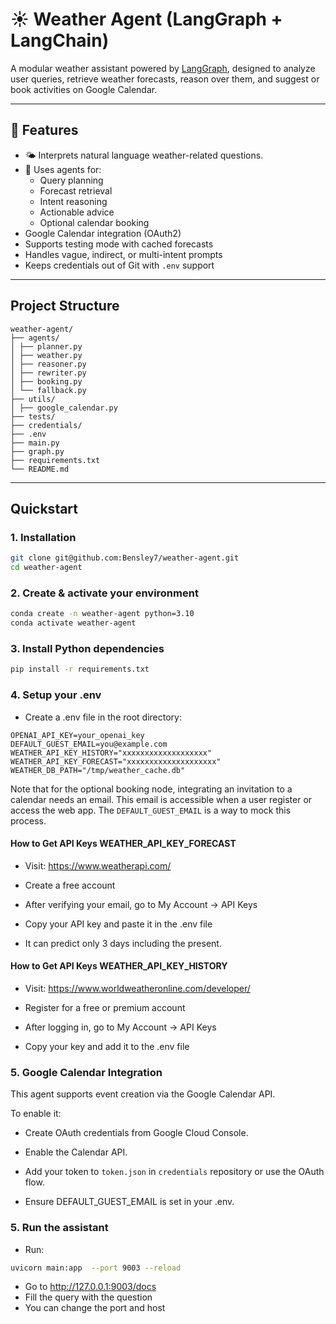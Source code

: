 # ☀️ Weather Agent (LangGraph + LangChain)

A modular weather assistant powered by [LangGraph](https://github.com/langchain-ai/langgraph), designed to analyze user queries, retrieve weather forecasts, reason over them, and suggest or book activities on Google Calendar.

---

## 🚀 Features

- 🌤️ Interprets natural language weather-related questions.
- 🧠 Uses agents for:
  - Query planning
  - Forecast retrieval
  - Intent reasoning
  - Actionable advice
  - Optional calendar booking
- Google Calendar integration (OAuth2)
- Supports testing mode with cached forecasts
- Handles vague, indirect, or multi-intent prompts
- Keeps credentials out of Git with `.env` support

---

## Project Structure

```text
weather-agent/
├── agents/
│ ├── planner.py
│ ├── weather.py
│ ├── reasoner.py
│ ├── rewriter.py
│ ├── booking.py
│ └── fallback.py
├── utils/
│ ├── google_calendar.py
├── tests/
├── credentials/
├── .env
├── main.py
├── graph.py
├── requirements.txt
└── README.md
```

---

##  Quickstart

### 1.  Installation

```bash
git clone git@github.com:Bensley7/weather-agent.git
cd weather-agent
```

### 2. Create & activate your environment
```bash
conda create -n weather-agent python=3.10
conda activate weather-agent
```


### 3. Install Python dependencies
```bash
pip install -r requirements.txt
```

### 4.  Setup your .env

- Create a .env file in the root directory:

```text
OPENAI_API_KEY=your_openai_key
DEFAULT_GUEST_EMAIL=you@example.com
WEATHER_API_KEY_HISTORY="xxxxxxxxxxxxxxxxxxx"
WEATHER_API_KEY_FORECAST="xxxxxxxxxxxxxxxxxxxx"
WEATHER_DB_PATH="/tmp/weather_cache.db"
```

Note that for the optional booking node, integrating an invitation to a calendar needs an email. This email is accessible when a user register or access the web app. The ```DEFAULT_GUEST_EMAIL``` is a way to mock this process.

#### How to Get API Keys WEATHER_API_KEY_FORECAST

- Visit: https://www.weatherapi.com/

- Create a free account

- After verifying your email, go to My Account → API Keys

- Copy your API key and paste it in the .env file

- It can predict only 3 days including the present.

#### How to Get API Keys WEATHER_API_KEY_HISTORY

- Visit: https://www.worldweatheronline.com/developer/

- Register for a free or premium account

- After logging in, go to My Account → API Keys

- Copy your key and add it to the .env file


### 5.  Google Calendar Integration

This agent supports event creation via the Google Calendar API.

To enable it:

- Create OAuth credentials from Google Cloud Console.

- Enable the Calendar API.

- Add your token to ```token.json``` in ```credentials``` repository or use the OAuth flow.

- Ensure DEFAULT_GUEST_EMAIL is set in your .env.

### 5.  Run the assistant

- Run:

```bash
uvicorn main:app  --port 9003 --reload
```

- Go to  http://127.0.0.1:9003/docs
- Fill the query with the question
- You can change the port and host


